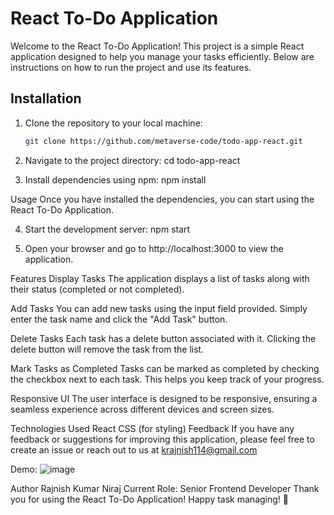 # React To-Do Application

Welcome to the React To-Do Application! This project is a simple React application designed to help you manage your tasks efficiently. Below are instructions on how to run the project and use its features.

## Installation

1. Clone the repository to your local machine:

   ```bash
   git clone https://github.com/metaverse-code/todo-app-react.git

2. Navigate to the project directory:
cd todo-app-react


3. Install dependencies using npm:
npm install


Usage
Once you have installed the dependencies, you can start using the React To-Do Application.

4. Start the development server:
npm start

5. Open your browser and go to http://localhost:3000 to view the application.


Features
Display Tasks
The application displays a list of tasks along with their status (completed or not completed).

Add Tasks
You can add new tasks using the input field provided. Simply enter the task name and click the "Add Task" button.

Delete Tasks
Each task has a delete button associated with it. Clicking the delete button will remove the task from the list.

Mark Tasks as Completed
Tasks can be marked as completed by checking the checkbox next to each task. This helps you keep track of your progress.

Responsive UI
The user interface is designed to be responsive, ensuring a seamless experience across different devices and screen sizes.

Technologies Used
React
CSS (for styling)
Feedback
If you have any feedback or suggestions for improving this application, please feel free to create an issue or reach out to us at krajnish114@gmail.com

Demo:
![image](https://github.com/metaverse-code/todo-app-react/assets/133573539/84df58a3-1000-43a1-b5ea-32ee1f340a0e)



Author
Rajnish Kumar Niraj
Current Role: Senior Frontend Developer
Thank you for using the React To-Do Application! Happy task managing! 🚀



